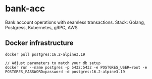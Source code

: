 # bank-acc
Bank account operations with seamless transactions. Stack: Golang, Postgress, Kubernetes, gRPC, AWS

## Docker infrastructure
```
docker pull postgres:16.2-alpine3.19
```
```
// Adjust parameters to match your db setup
docker run --name postgres -p 5432:5432 -e POSTGRES_USER=root -e POSTGRES_PASSWORD=password -d postgres:16.2-alpine3.19
```
